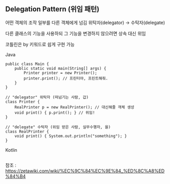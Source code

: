 ## Delegation Pattern (위임 패턴)

어떤 객체의 조작 일부를 다른 객체에게 넘김
위탁자(delegator) → 수탁자(delegate)

다른 클래스의 기능을 사용하되 그 기능을 변경하지 않으려면 상속 대신 위임

코틀린은 by 키워드로 쉽게 구현 가능

Java
```
public class Main {
    public static void main(String[] args) { 
        Printer printer = new Printer();
        printer.print(); // 프린터야, 프린트해줘.
    }
}

// "delegator" 위탁자 (떠넘기는 사람, 갑)
class Printer { 
    RealPrinter p = new RealPrinter(); // 대신해줄 객체 생성
    void print() { p.print(); } // 위임!
}

// "delegate" 수탁자 (위임 받은 사람, 실무수행자, 을)
class RealPrinter { 
    void print() { System.out.println("something"); }
}
```

Kotlin
```
```

참조 : https://zetawiki.com/wiki/%EC%9C%84%EC%9E%84_%ED%8C%A8%ED%84%B4
